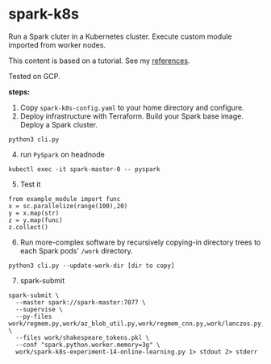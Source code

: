 # spark-k8s

Run a Spark cluter in a Kubernetes cluster. Execute custom module imported from worker nodes. 

This content is based on a tutorial. See my [references](#references).

Tested on GCP. 

**steps:**
1. Copy `spark-k8s-config.yaml` to your home directory and configure.
2. Deploy infrastructure with Terraform. Build your Spark base image. Deploy a Spark cluster.
```
python3 cli.py 
```
4. run `PySpark` on headnode 
```
kubectl exec -it spark-master-0 -- pyspark 
```
5. Test it
```
from example_module import func 
x = sc.parallelize(range(100),20)
y = x.map(str) 
z = y.map(func)
z.collect()
```
6. Run more-complex software by recursively copying-in directory trees to each Spark pods' `/work` directory.
```
python3 cli.py --update-work-dir [dir to copy]
```
7. spark-submit
```
spark-submit \
  --master spark://spark-master:7077 \
  --supervise \
  --py-files work/regmem.py,work/az_blob_util.py,work/regmem_cnn.py,work/lanczos.py,work/nlp.py,work/miner.py \
  --files work/shakespeare_tokens.pkl \
  --conf "spark.python.worker.memory=3g" \
  work/spark-k8s-experiment-14-online-learning.py 1> stdout 2> stderr
```
